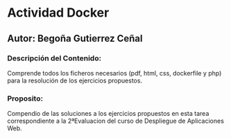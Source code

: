 # Actividad Docker

## Autor: Begoña Gutierrez Ceñal

### Descripción del Contenido:
Comprende todos los ficheros necesarios (pdf, html, css, dockerfile y php) para la resolución de los ejercicios propuestos.

### Proposito:
Compendio de las soluciones a los ejercicios propuestos en esta tarea correspondiente a la 2ªEvaluacion del curso de Despliegue de Aplicaciones Web.
